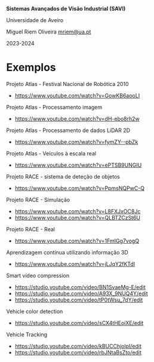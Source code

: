 **Sistemas Avançados de Visão Industrial (SAVI)**

Universidade de Aveiro

Miguel Riem Oliveira <mriem@ua.pt>

2023-2024

# Exemplos

Projeto Atlas - Festival Nacional de Robótica 2010
- https://www.youtube.com/watch?v=GowKB6aooLI

Projeto Atlas - Processamento imagem
- https://www.youtube.com/watch?v=dH-ebo8rh2w

Projeto Atlas - Processamento de dados LiDAR 2D
- https://www.youtube.com/watch?v=fymZY--pbZk

Projeto Atlas - Veículos à escala real
- https://www.youtube.com/watch?v=ePTSB9UNGIU

Projeto RACE - sistema de deteção de objetos
- https://www.youtube.com/watch?v=PpmsNQPwC-Q

Projeto RACE - Simulação
- https://www.youtube.com/watch?v=L8FXJxOC8Jc
- https://www.youtube.com/watch?v=QLBTZCzSt6U

Projeto RACE - Real
- https://www.youtube.com/watch?v=1FmIGg7vogQ

Aprendizagem contínua utilizando informação 3D
- https://www.youtube.com/watch?v=jLJqY2fKTdI

Smart vídeo compression
- https://studio.youtube.com/video/BN1SvaeMg-E/edit
- https://studio.youtube.com/video/A93X_9NUQ4Y/edit
- https://studio.youtube.com/video/tP0tWsu_7dY/edit

Vehicle color detection
- https://studio.youtube.com/video/sCX4tHEoiXE/edit

Vehicle Tracking
- https://studio.youtube.com/video/kBUCChjolpI/edit
- https://studio.youtube.com/video/rbJNtaBsZto/edit
